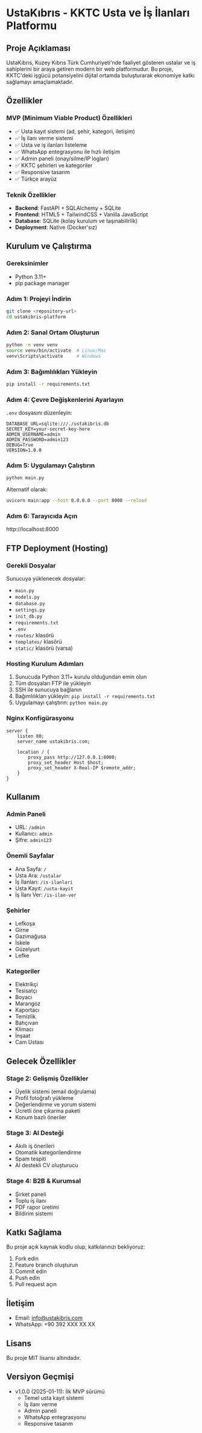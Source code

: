 # UstaKıbrıs - KKTC Usta ve İş İlanları Platformu

## Proje Açıklaması

UstaKıbrıs, Kuzey Kıbrıs Türk Cumhuriyeti'nde faaliyet gösteren ustalar ve iş sahiplerini bir araya getiren modern bir web platformudur. Bu proje, KKTC'deki işgücü potansiyelini dijital ortamda buluşturarak ekonomiye katkı sağlamayı amaçlamaktadır.

## Özellikler

### MVP (Minimum Viable Product) Özellikleri
- ✅ Usta kayıt sistemi (ad, şehir, kategori, iletişim)
- ✅ İş ilanı verme sistemi
- ✅ Usta ve iş ilanları listeleme
- ✅ WhatsApp entegrasyonu ile hızlı iletişim
- ✅ Admin paneli (onay/silme/IP logları)
- ✅ KKTC şehirleri ve kategoriler
- ✅ Responsive tasarım
- ✅ Türkçe arayüz

### Teknik Özellikler
- **Backend**: FastAPI + SQLAlchemy + SQLite
- **Frontend**: HTML5 + TailwindCSS + Vanilla JavaScript
- **Database**: SQLite (kolay kurulum ve taşınabilirlik)
- **Deployment**: Native (Docker'sız)

## Kurulum ve Çalıştırma

### Gereksinimler
- Python 3.11+
- pip package manager

### Adım 1: Projeyi İndirin
```bash
git clone <repository-url>
cd ustakibris-platform
```

### Adım 2: Sanal Ortam Oluşturun
```bash
python -m venv venv
source venv/bin/activate  # Linux/Mac
venv\Scripts\activate     # Windows
```

### Adım 3: Bağımlılıkları Yükleyin
```bash
pip install -r requirements.txt
```

### Adım 4: Çevre Değişkenlerini Ayarlayın
`.env` dosyasını düzenleyin:
```env
DATABASE_URL=sqlite:///./ustakibris.db
SECRET_KEY=your-secret-key-here
ADMIN_USERNAME=admin
ADMIN_PASSWORD=admin123
DEBUG=True
VERSION=1.0.0
```

### Adım 5: Uygulamayı Çalıştırın
```bash
python main.py
```

Alternatif olarak:
```bash
uvicorn main:app --host 0.0.0.0 --port 8000 --reload
```

### Adım 6: Tarayıcıda Açın
http://localhost:8000

## FTP Deployment (Hosting)

### Gerekli Dosyalar
Sunucuya yüklenecek dosyalar:
- `main.py`
- `models.py`
- `database.py`
- `settings.py`
- `init_db.py`
- `requirements.txt`
- `.env`
- `routes/` klasörü
- `templates/` klasörü
- `static/` klasörü (varsa)

### Hosting Kurulum Adımları
1. Sunucuda Python 3.11+ kurulu olduğundan emin olun
2. Tüm dosyaları FTP ile yükleyin
3. SSH ile sunucuya bağlanın
4. Bağımlılıkları yükleyin: `pip install -r requirements.txt`
5. Uygulamayı çalıştırın: `python main.py`

### Nginx Konfigürasyonu
```nginx
server {
    listen 80;
    server_name ustakibris.com;
    
    location / {
        proxy_pass http://127.0.0.1:8000;
        proxy_set_header Host $host;
        proxy_set_header X-Real-IP $remote_addr;
    }
}
```

## Kullanım

### Admin Paneli
- URL: `/admin`
- Kullanıcı: `admin`
- Şifre: `admin123`

### Önemli Sayfalar
- Ana Sayfa: `/`
- Usta Ara: `/ustalar`
- İş İlanları: `/is-ilanlari`
- Usta Kayıt: `/usta-kayit`
- İş İlanı Ver: `/is-ilan-ver`

### Şehirler
- Lefkoşa
- Girne
- Gazimağusa
- İskele
- Güzelyurt
- Lefke

### Kategoriler
- Elektrikçi
- Tesisatçı
- Boyacı
- Marangoz
- Kaportacı
- Temizlik
- Bahçıvan
- Klimacı
- İnşaat
- Cam Ustası

## Gelecek Özellikler

### Stage 2: Gelişmiş Özellikler
- Üyelik sistemi (email doğrulama)
- Profil fotoğrafı yükleme
- Değerlendirme ve yorum sistemi
- Ücretli öne çıkarma paketi
- Konum bazlı öneriler

### Stage 3: AI Desteği
- Akıllı iş önerileri
- Otomatik kategorilendirme
- Spam tespiti
- AI destekli CV oluşturucu

### Stage 4: B2B & Kurumsal
- Şirket paneli
- Toplu iş ilanı
- PDF rapor üretimi
- Bildirim sistemi

## Katkı Sağlama

Bu proje açık kaynak kodlu olup, katkılarınızı bekliyoruz:

1. Fork edin
2. Feature branch oluşturun
3. Commit edin
4. Push edin
5. Pull request açın

## İletişim

- Email: info@ustakibris.com
- WhatsApp: +90 392 XXX XX XX

## Lisans

Bu proje MIT lisansı altındadır.

## Versiyon Geçmişi

- v1.0.0 (2025-01-11): İlk MVP sürümü
  - Temel usta kayıt sistemi
  - İş ilanı verme
  - Admin paneli
  - WhatsApp entegrasyonu
  - Responsive tasarım